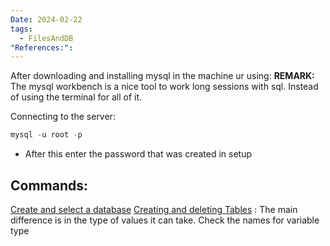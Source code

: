 ```yaml
---
Date: 2024-02-22
tags:
  - FilesAndDB
"References:":
---
```

After downloading and installing mysql in the machine ur using: 
**REMARK:** The mysql workbench is a nice tool to work long sessions with sql. Instead of using the terminal for all of it. 

Connecting to the server: 
```sql
mysql -u root -p
```
+ After this enter the password that was created in setup

## Commands: 
[Create and select a database](Create%20and%20select%20a%20database.md)
[Creating and deleting Tables](Creating%20and%20deleting%20Tables.md) : The main difference is in the type of values it can take. Check the names for variable type